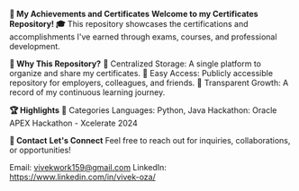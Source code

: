 **📜 My Achievements and Certificates**
**Welcome to my Certificates Repository! 🎓**
This repository showcases the certifications and accomplishments I've earned through exams, courses, and professional development.

**🌟 Why This Repository?**
🧾 Centralized Storage: A single platform to organize and share my certificates.
🔗 Easy Access: Publicly accessible repository for employers, colleagues, and friends.
📖 Transparent Growth: A record of my continuous learning journey.

**🏆 Highlights**
📂 Categories
Languages: Python, Java
Hackathon: Oracle APEX Hackathon - Xcelerate 2024

**📧 Contact**
**Let's Connect**
Feel free to reach out for inquiries, collaborations, or opportunities!

Email: vivekwork159@gmail.com
LinkedIn: https://www.linkedin.com/in/vivek-oza/
